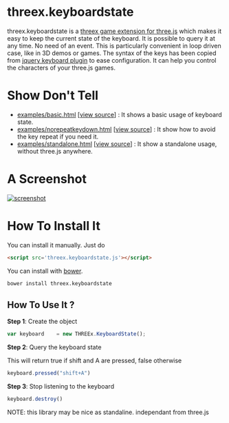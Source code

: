 threex.keyboardstate
====================

threex.keyboardstate is a [threex game extension for three.js](http://jeromeetienne.github.io/threex/) which makes it easy to keep the current state of the keyboard. It is possible to query it at any time. No need of an event. This is particularly convenient in loop driven case, like in 3D demos or games. The syntax of the keys has been copied from [jquery keyboard plugin](https://github.com/jeresig/jquery.hotkeys) to ease configuration. It can help you control the characters of your three.js games. 

Show Don't Tell
===============
* [examples/basic.html](http://jeromeetienne.github.io/threex.keyboardstate/examples/basic.html)
\[[view source](https://github.com/jeromeetienne/threex.keyboardstate/blob/master/examples/basic.html)\] :
It shows a basic usage of keyboard state.
* [examples/norepeatkeydown.html](http://jeromeetienne.github.io/threex.keyboardstate/examples/norepeatkeydown.html)
\[[view source](https://github.com/jeromeetienne/threex.keyboardstate/blob/master/examples/norepeatkeydown.html)\] :
It show how to avoid the key repeat if you need it.
* [examples/standalone.html](http://jeromeetienne.github.io/threex.keyboardstate/examples/standalone.html)
\[[view source](https://github.com/jeromeetienne/threex.keyboardstate/blob/master/examples/standalone.html)\] :
It show a standalone usage, without three.js anywhere.


A Screenshot
============
[![screenshot](https://raw.githubusercontent.com/jeromeetienne/threex.keyboardstate/master/examples/images/screenshot-threex-keyboardstate-512x512.jpg)](http://jeromeetienne.github.io/threex.keyboardstate/examples/basic.html)


How To Install It
=================
You can install it manually. Just do 

```html
<script src='threex.keyboardstate.js'></script>
```

You can install with [bower](http://bower.io/).

```bash
bower install threex.keyboardstate
```

## How To Use It ? 

**Step 1**: Create the object

```javascript
var keyboard	= new THREEx.KeyboardState();
```

**Step 2**: Query the keyboard state

This will return true if shift and A are pressed, false otherwise

```javascript
keyboard.pressed("shift+A")
```

**Step 3**: Stop listening to the keyboard

```javascript
keyboard.destroy()
```

NOTE: this library may be nice as standaline. independant from three.js
